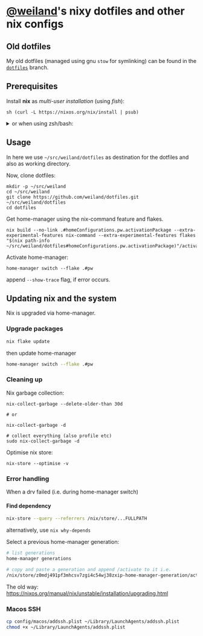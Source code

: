 # [@weiland](https://github.com/weiland/dotfiles)'s nixy dotfiles and other nix configs


## Old dotfiles

My old dotfiles (managed using gnu `stow` for symlinking) can be found in the
[`dotfiles`](https://github.com/weiland/dotfiles/tree/dotfiles) branch.
## Prerequisites

Install **nix** as _multi-user installation_ (using _fish_):

```fish
sh (curl -L https://nixos.org/nix/install | psub)
```

<details>
<summary>or when using zsh/bash:</summary>

```bash
sh <(curl -L https://nixos.org/nix/install)
```

</details>

## Usage

In here we use `~/src/weiland/dotfiles` as destination for the dotfiles
and also as working directory.

Now, clone dotfiles:

    mkdir -p ~/src/weiland
    cd ~/src/weiland
    git clone https://github.com/weiland/dotfiles.git ~/src/weiland/dotfiles
    cd dotfiles

Get home-manager using the nix-command feature and flakes.

```command
nix build --no-link .#homeConfigurations.pw.activationPackage --extra-experimental-features nix-command --extra-experimental-features flakes
"$(nix path-info ~/src/weiland/dotfiles#homeConfigurations.pw.activationPackage)"/activate
```

Activate home-manager:

    home-manager switch --flake .#pw

append `--show-trace` flag, if error occurs.


## Updating nix and the system

Nix is upgraded via home-manager.

### Upgrade packages

```sh
nix flake update
```

then update home-manager

```bash
home-manager switch --flake .#pw
```

### Cleaning up

Nix garbage collection:

    nix-collect-garbage --delete-older-than 30d

    # or

    nix-collect-garbage -d

    # collect everything (also profile etc)
    sudo nix-collect-garbage -d

Optimise nix store:

    nix-store --optimise -v


### Error handling


When a drv failed (i.e. during home-manager switch)

#### Find dependency

```sh
nix-store --query --referrers /nix/store/...FULLPATH
```

alternatively, use `nix why-depends`

Select a previous home-manager generation:

```sh
# list generations
home-manager generations

# copy and paste a generation and append /activate to it i.e.
/nix/store/z0mdj491pf3mhcsv7zgi4c54wj38zxip-home-manager-generation/activate
```


The old way: https://nixos.org/manual/nix/unstable/installation/upgrading.html

### Macos SSH

```bash
cp config/macos/addssh.plist ~/Library/LaunchAgents/addssh.plist
chmod +x ~/Library/LaunchAgents/addssh.plist
```
